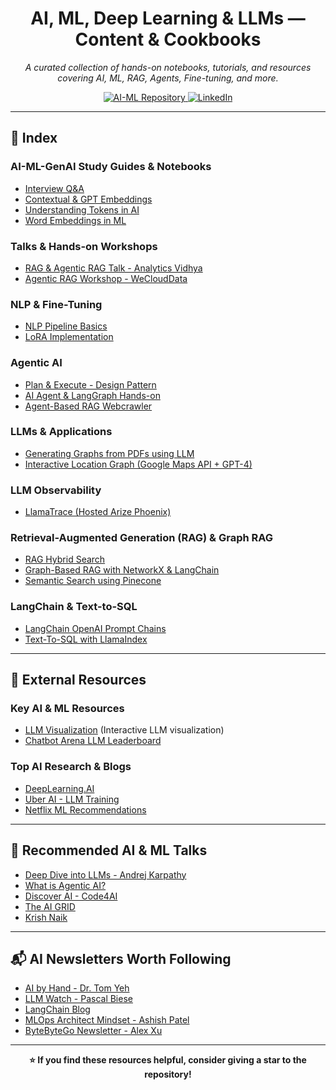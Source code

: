 <h1 align="center">AI, ML, Deep Learning & LLMs — Content & Cookbooks</h1>

<p align="center">
   <em>A curated collection of hands-on notebooks, tutorials, and resources covering AI, ML, RAG, Agents, Fine-tuning, and more.</em>
</p>

<p align="center">
  <a href="https://github.com/05satyam/AI-ML" target="_blank">
    <img src="https://img.shields.io/badge/Explore_AI--ML_Repository-Black?style=for-the-badge&logo=github" alt="AI-ML Repository"/>
  </a>
  <a href="https://www.linkedin.com/in/satyam-sm" target="_blank">
    <img src="https://img.shields.io/badge/Connect_on_LinkedIn-blue?style=for-the-badge&logo=linkedin" alt="LinkedIn"/>
  </a>
</p>

---

## 📌 Index
### **AI-ML-GenAI Study Guides & Notebooks**
- [Interview Q&A](https://github.com/05satyam/AI-ML/blob/main/ai-ml-genai-topics-and-example/AI-ML-QnA.md)
- [Contextual & GPT Embeddings](https://github.com/05satyam/AI-ML/blob/main/ai-ml-genai-topics-and-example/Contexual%20And%20GPT%20Embeddings.md)
- [Understanding Tokens in AI](https://github.com/05satyam/AI-ML/blob/main/ai-ml-genai-topics-and-example/Tokens_in_AI(GenAI).ipynb)
- [Word Embeddings in ML](https://github.com/05satyam/AI-ML/blob/main/ai-ml-genai-topics-and-example/ML_WordEmbeddings.ipynb)

### **Talks & Hands-on Workshops**
- [RAG & Agentic RAG Talk - Analytics Vidhya](https://github.com/05satyam/AI-ML/blob/main/talks_handson-ai_ml_genai-notebooks/Talk_On_Naive_RAG_and_Agentic_RAG_and_LLM_Observability.ipynb)
- [Agentic RAG Workshop - WeCloudData](https://github.com/05satyam/AI-ML/blob/main/talks_handson-ai_ml_genai-notebooks/GenAI%20Webinar%20-%20Satyam%20Mittal%20(1).pdf)

### **NLP & Fine-Tuning**
- [NLP Pipeline Basics](https://github.com/05satyam/AI-ML/blob/main/nlp/NLP_Pipeline_Basics.ipynb)
- [LoRA Implementation](https://github.com/05satyam/AI-ML/blob/main/finetuning/Simple_LoRA.ipynb)

### **Agentic AI**
- [Plan & Execute - Design Pattern](https://github.com/05satyam/AI-ML/blob/main/langchain/agenticAI_design_patterns/plan_and_execute.ipynb)
- [AI Agent & LangGraph Hands-on](https://github.com/05satyam/AI-ML/blob/main/agentic-frameworks-and-applications/AI_Agents_and_Agent_LangGraph.ipynb)
- [Agent-Based RAG Webcrawler](https://github.com/05satyam/AI-ML/blob/main/agentic-frameworks-and-applications/webcrawler_agentic_system.ipynb)

### **LLMs & Applications**
- [Generating Graphs from PDFs using LLM](https://github.com/05satyam/AI-ML/blob/main/llms-based-application/generating_interactive_human_readable_graphs_from_pdf_dcouments_using_llm.ipynb)
- [Interactive Location Graph (Google Maps API + GPT-4)](https://github.com/05satyam/AI-ML/blob/main/llms-based-application/Interactive%20Location%20Graph%20with%20Google%20Maps%20API%20and%20GPT-4.ipynb)

### **LLM Observability**
- [LlamaTrace (Hosted Arize Phoenix)](https://github.com/05satyam/AI-ML/blob/main/llm-observability/LlamaTrace_(Hosted_Arize_Phoenix).ipynb)

### **Retrieval-Augmented Generation (RAG) & Graph RAG**
- [RAG Hybrid Search](https://github.com/05satyam/AI-ML/blob/main/simple-rag-graphrag/HybridSearch.ipynb)
- [Graph-Based RAG with NetworkX & LangChain](https://github.com/05satyam/AI-ML/blob/main/simple-rag-graphrag/Graph_Based_Retrieval_Augmented_Generation_(RAG)_System_Using_Networkx%2CLangChain.ipynb)
- [Semantic Search using Pinecone](https://github.com/05satyam/AI-ML/blob/main/simple-rag-graphrag/semantic_search_vec_pinecone.ipynb)

### **LangChain & Text-to-SQL**
- [LangChain OpenAI Prompt Chains](https://github.com/05satyam/AI-ML/blob/main/langchain/lanchain-openai-prompt-chains.ipynb)
- [Text-To-SQL with LlamaIndex](https://github.com/05satyam/AI-ML/blob/main/text-to-sql/Text_To_SQL_LlamaIndex.ipynb)

---

## 🔗 External Resources 

### **Key AI & ML Resources**
- [LLM Visualization](https://bbycroft.net/llm) (Interactive LLM visualization)
- [Chatbot Arena LLM Leaderboard](https://lmarena.ai/)

### **Top AI Research & Blogs**
- [DeepLearning.AI](https://www.deeplearning.ai/the-batch/)
- [Uber AI - LLM Training](https://www.uber.com/en-GB/blog/open-source-and-in-house-how-uber-optimizes-llm-training/)
- [Netflix ML Recommendations](https://netflixtechblog.com/recommending-for-long-term-member-satisfaction-at-netflix-ac15cada49ef)

---

## 🎥 Recommended AI & ML Talks
- [Deep Dive into LLMs - Andrej Karpathy](https://youtu.be/7xTGNNLPyMI?t=1052)  
- [What is Agentic AI?](https://youtu.be/kJLiOGle3Lw)  
- [Discover AI - Code4AI](https://www.youtube.com/@code4AI)  
- [The AI GRID](https://www.youtube.com/@TheAiGrid)  
- [Krish Naik](https://www.youtube.com/@krishnaik06)  

---

## 📬 AI Newsletters Worth Following
- [AI by Hand - Dr. Tom Yeh](https://aibyhand.substack.com/)  
- [LLM Watch - Pascal Biese](https://www.llmwatch.com/)  
- [LangChain Blog](https://blog.langchain.dev/)  
- [MLOps Architect Mindset - Ashish Patel](https://www.linkedin.com/newsletters/mlops-architect-mindset-7015185399367012352/)  
- [ByteByteGo Newsletter - Alex Xu](https://www.linkedin.com/newsletters/bytebytego-newsletter-7144012310280359936/)  

---

<p align="center">
  <b>⭐ If you find these resources helpful, consider giving a star to the repository!</b>
</p>
